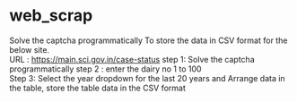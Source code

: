 # web_scrap
Solve the captcha programmatically
To store the data in CSV format for the below site.  
URL : https://main.sci.gov.in/case-status
step 1: Solve the captcha programmatically 
step 2 : enter the dairy no 1 to 100   
Step 3: Select the year dropdown for the last 20 years
 and Arrange data in  the table, store the table data in the CSV format
